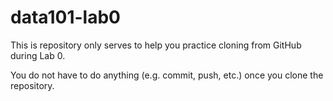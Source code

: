 # data101-lab0

This is repository only serves to help you practice cloning from GitHub during Lab 0.

You do not have to do anything (e.g. commit, push, etc.) once you clone the repository.
